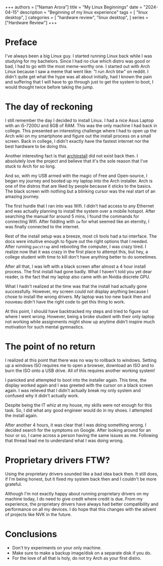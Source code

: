 +++
authors = ["Naman Arora"]
title = "My Linux Beginnings"
date = "2024-04-15"
description = "Beginning of my linux experience"
tags = [
    "linux desktop",
]
categories = [
    "hardware review",
    "linux desktop",
]
series = ["Hardware Review"]
+++

# Preface
I've always been a big Linux guy. I started running Linux back while I was studying for my bachelors. Since I had no clue which distro was good or bad, I had to go with the most meme-worthy one. I started out with Arch Linux because I saw a meme that went like: "I run Arch btw" on reddit. I didn't quite get what the hype was all about initially, had I known the pain and suffering that I will have to go through just to get the system to boot, I would thought twice before taking the jump.

# The day of reckoning
I still remember the day I decided to install Linux. I had a nice Asus Laptop with an i5-7200U and 8GB of RAM. This was the only machine I had back in college. This presented an interesting challenge where I had to open up the Arch wiki on my smartphone and figure out the install process on a small screen. Back in college, I didn't exactly have the fastest internet nor the best hardware to be doing this.

Another interesting fact is that [archinstall](https://github.com/archlinux/archinstall) did not exist back then. I absolutely love the project and believe that it's the sole reason that I've stuck to Arch for so long. 

And so, with my USB armed with the magic of Free and Open-source, I began my journey and booted up my laptop into the Arch installer. Arch is one of the distros that are liked by people because it sticks to the basics. The black screen with nothing but a blinking cursor was the real start of an amazing journey.

The first hurdle that I ran into was Wifi. I didn't had access to any Ethernet and was actually planning to install the system over a mobile hotspot. After searching the manual for around 5 mins, I found the commands for connecting Wifi. After fiddling with `iw` for what seemed like an eternity, I was finally connected to the internet.

Rest of the install setup was a breeze, most cli tools had a tui interface. The docs were intuitive enough to figure out the right options that I needed. After running `pacstrap` and rebooting the computer, I was crazy tired. I realize now that it was crazy in the first place to attempt this, but hey, a college student with time to kill don't have anything better to do sometimes.

After all that, I was left with a black screen after almost a 4 hour install process. The first install had gone badly. What I haven't told you yet dear reader, is the fact that my laptop also came with an Nvidia discrete GPU.

What I hadn't realized at the time was that the install had actually gone successfully. However, my screen could not display anything because I chose to install the wrong drivers. My laptop was too new back then and nouveau didn't have the right code to get this thing to work.

At this point, I should have backtracked my steps and tried to figure out where I went wrong. However, being a broke student with their only laptop not working while assignments might show up anytime didn't inspire much motivation for such mental gymnastics.

# The point of no return

I realized at this point that there was no way to rollback to windows. Setting up a windows ISO requires me to open a browser, download an ISO and to burn the ISO onto a USB drive. All of this requires another working system!

I panicked and attempted to boot into the installer again. This time, the display worked again and I was greeted with the cursor on a black screen again. I was relieved that I didn't actually break my only system and confused why it didn't actually work.

Despite being the IT whiz at my house, my skills were not enough for this task. So, I did what any good engineer would do in my shoes. I attempted the install again.

After another 4 hours, it was clear that I was doing something wrong. I decided search for the symptoms on Google. After looking around for an hour or so, I came across a person having the same issues as me. Following that thread lead me to understand what I was doing wrong.

# Proprietary drivers FTW?

Using the proprietary drivers sounded like a bad idea back then. It still does, if I'm being honest, but it fixed my system back then and I couldn't be more grateful.

Although I'm not exactly happy about running proprietary drivers on my machine today, I do need to give credit where credit is due. From my experience, the proprietary drivers have always had better compatibility and performance on all my devices. I do hope that this changes with the advent of projects like NVK in the future.

# Conclusions
- Don't try experiments on your only machine.
- Make sure to make a backup image/disk on a
separate disk if you do.
- For the love of all that is holy, do not try Arch as your first distro.
